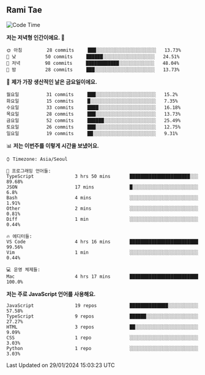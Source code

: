 ## Rami Tae

<!--START_SECTION:waka-->
![Code Time](http://img.shields.io/badge/Code%20Time-1%2C352%20hrs%2015%20mins-blue)

**저는 저녁형 인간이에요. 🦉** 

```text
🌞 아침         28 commits     ███░░░░░░░░░░░░░░░░░░░░░░   13.73% 
🌆 낮　         50 commits     ██████░░░░░░░░░░░░░░░░░░░   24.51% 
🌃 저녁         98 commits     ████████████░░░░░░░░░░░░░   48.04% 
🌙 밤　         28 commits     ███░░░░░░░░░░░░░░░░░░░░░░   13.73%

```
📅 **제가 가장 생산적인 날은 금요일이에요.** 

```text
월요일          31 commits     ███░░░░░░░░░░░░░░░░░░░░░░   15.2% 
화요일          15 commits     █░░░░░░░░░░░░░░░░░░░░░░░░   7.35% 
수요일          33 commits     ████░░░░░░░░░░░░░░░░░░░░░   16.18% 
목요일          28 commits     ███░░░░░░░░░░░░░░░░░░░░░░   13.73% 
금요일          52 commits     ██████░░░░░░░░░░░░░░░░░░░   25.49% 
토요일          26 commits     ███░░░░░░░░░░░░░░░░░░░░░░   12.75% 
일요일          19 commits     ██░░░░░░░░░░░░░░░░░░░░░░░   9.31%

```


📊 **저는 이번주를 이렇게 시간을 보냈어요.** 

```text
⌚︎ Timezone: Asia/Seoul

💬 프로그래밍 언어들: 
TypeScript               3 hrs 50 mins       ██████████████████████░░░   89.68% 
JSON                     17 mins             █░░░░░░░░░░░░░░░░░░░░░░░░   6.8% 
Bash                     4 mins              ░░░░░░░░░░░░░░░░░░░░░░░░░   1.91% 
Other                    2 mins              ░░░░░░░░░░░░░░░░░░░░░░░░░   0.81% 
Diff                     1 min               ░░░░░░░░░░░░░░░░░░░░░░░░░   0.44%

🔥 에디터들: 
VS Code                  4 hrs 16 mins       █████████████████████████   99.56% 
Vim                      1 min               ░░░░░░░░░░░░░░░░░░░░░░░░░   0.44%

💻 운영 체제들: 
Mac                      4 hrs 17 mins       █████████████████████████   100.0%

```

**저는 주로 JavaScript 언어를 사용해요.** 

```text
JavaScript               19 repos            ██████████████░░░░░░░░░░░   57.58% 
TypeScript               9 repos             ██████░░░░░░░░░░░░░░░░░░░   27.27% 
HTML                     3 repos             ██░░░░░░░░░░░░░░░░░░░░░░░   9.09% 
CSS                      1 repo              ░░░░░░░░░░░░░░░░░░░░░░░░░   3.03% 
Python                   1 repo              ░░░░░░░░░░░░░░░░░░░░░░░░░   3.03%

```



 Last Updated on 29/01/2024 15:03:23 UTC
<!--END_SECTION:waka-->

